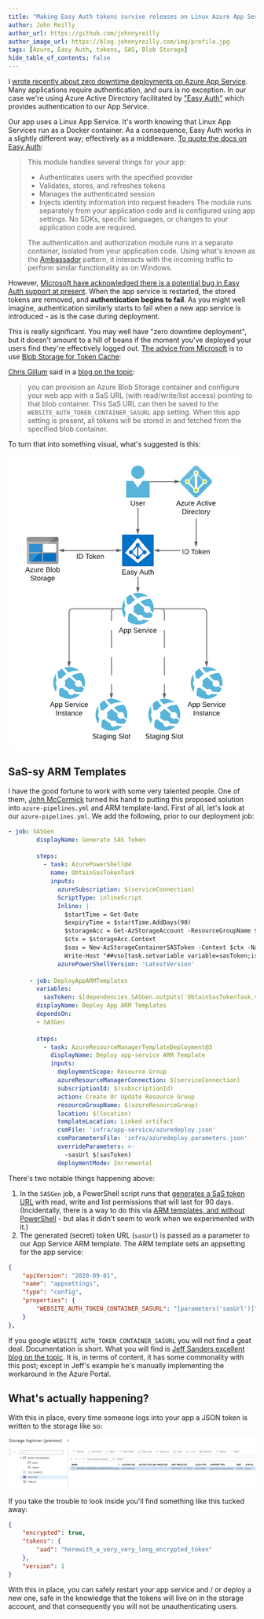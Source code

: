 ```yaml
---
title: "Making Easy Auth tokens survive releases on Linux Azure App Service"
author: John Reilly
author_url: https://github.com/johnnyreilly
author_image_url: https://blog.johnnyreilly.com/img/profile.jpg
tags: [Azure, Easy Auth, tokens, SAS, Blob Storage]
hide_table_of_contents: false
---
```

I [wrote recently about zero downtime deployments on Azure App Service](<https://blog.johnnyreilly.com/2021/02/azure-app-service-health-checks-and-zero-downtime-deployments.html>). Many applications require authentication, and ours is no exception. In our case we're using Azure Active Directory facilitated by ["Easy Auth"](<https://docs.microsoft.com/en-us/azure/app-service/overview-authentication-authorization>) which provides authentication to our App Service.

Our app uses a Linux App Service. It's worth knowing that Linux App Services run as a Docker container. As a consequence, Easy Auth works in a slightly different way; effectively as a middleware. [To quote the docs on Easy Auth](<https://docs.microsoft.com/en-us/azure/app-service/overview-authentication-authorization#on-containers>):

> This module handles several things for your app:
> 
> - Authenticates users with the specified provider
> - Validates, stores, and refreshes tokens
> - Manages the authenticated session
> - Injects identity information into request headers The module runs separately from your application code and is configured using app settings. No SDKs, specific languages, or changes to your application code are required.
> 
> <!-- -->
> 
> The authentication and authorization module runs in a separate container, isolated from your application code. Using what's known as the [Ambassador](<https://docs.microsoft.com/en-us/azure/architecture/patterns/ambassador>) pattern, it interacts with the incoming traffic to perform similar functionality as on Windows.

However, [Microsoft have acknowledged there is a potential bug in Easy Auth support at present](<https://social.msdn.microsoft.com/Forums/en-US/dde551b2-c86d-474b-b0a6-cc66163785a1/restarting-azure-app-service-on-linux-with-azure-active-directory-authentication-resets-authme#b59951ab-623a-4442-a221-80c157387bbe>). When the app service is restarted, the stored tokens are removed, and **authentication begins to fail**. As you might well imagine, authentication similarly starts to fail when a new app service is introduced - as is the case during deployment.

This is really significant. You may well have "zero downtime deployment", but it doesn't amount to a hill of beans if the moment you've deployed your users find they're effectively logged out. [The advice from Microsoft](<https://social.msdn.microsoft.com/Forums/en-US/dde551b2-c86d-474b-b0a6-cc66163785a1/restarting-azure-app-service-on-linux-with-azure-active-directory-authentication-resets-authme#b59951ab-623a-4442-a221-80c157387bbe>) is to use [Blob Storage for Token Cache](<https://docs.microsoft.com/en-gb/archive/blogs/jpsanders/azure-app-service-authentication-using-a-blob-storage-for-token-cache>):

[Chris Gillum](<https://twitter.com/cgillum>) said in a [blog on the topic](<https://cgillum.tech/2016/03/07/app-service-token-store/>):

> you can provision an Azure Blob Storage container and configure your web app with a SaS URL (with read/write/list access) pointing to that blob container. This SaS URL can then be saved to the `WEBSITE_AUTH_TOKEN_CONTAINER_SASURL` app setting. When this app setting is present, all tokens will be stored in and fetched from the specified blob container.

To turn that into something visual, what's suggested is this:

 ![diagram of Easy Auth with blog storage](../static/blog/2021-02-16-easy-auth-tokens-survive-releases-on-linux-azure-app-service/easy-auth-zero-downtime-deployment.png)

## SaS-sy ARM Templates

I have the good fortune to work with some very talented people. One of them, [John McCormick](<https://github.com/jmccor99>) turned his hand to putting this proposed solution into `azure-pipelines.yml` and ARM template-land. First of all, let's look at our `azure-pipelines.yml`. We add the following, prior to our deployment job:

```yml
- job: SASGen
        displayName: Generate SAS Token

        steps:
          - task: AzurePowerShell@4
            name: ObtainSasTokenTask
            inputs:
              azureSubscription: $(serviceConnection)
              ScriptType: inlineScript
              Inline: |
                $startTime = Get-Date
                $expiryTime = $startTime.AddDays(90)
                $storageAcc = Get-AzStorageAccount -ResourceGroupName $(azureResourceGroup) -Name $(storageAccountName)
                $ctx = $storageAcc.Context
                $sas = New-AzStorageContainerSASToken -Context $ctx -Name "tokens" -Permission "rwl" -Protocol HttpsOnly -StartTime $startTime -ExpiryTime $expiryTime -FullUri
                Write-Host "##vso[task.setvariable variable=sasToken;issecret=true;isOutput=true]$sas"
              azurePowerShellVersion: 'LatestVersion'

      - job: DeployAppARMTemplates
        variables:
          sasToken: $[dependencies.SASGen.outputs['ObtainSasTokenTask.sasToken'] ]
        displayName: Deploy App ARM Templates
        dependsOn:
        - SASGen

        steps:
          - task: AzureResourceManagerTemplateDeployment@3
            displayName: Deploy app-service ARM Template
            inputs:
              deploymentScope: Resource Group
              azureResourceManagerConnection: $(serviceConnection)
              subscriptionId: $(subscriptionId)
              action: Create Or Update Resource Group
              resourceGroupName: $(azureResourceGroup)
              location: $(location)
              templateLocation: Linked artifact
              csmFile: 'infra/app-service/azuredeploy.json'
              csmParametersFile: 'infra/azuredeploy.parameters.json'
              overrideParameters: >-
                -sasUrl $(sasToken)
              deploymentMode: Incremental
```

There's two notable things happening above:

1. In the `SASGen` job, a PowerShell script runs that [generates a SaS token URL](<https://docs.microsoft.com/en-us/powershell/module/az.storage/new-azstoragecontainersastoken?view=azps-5.5.0>) with read, write and list permissions that will last for 90 days. (Incidentally, there is a way to do this via [ARM templates, and without PowerShell](<https://stackoverflow.com/a/56127006/761388>) \- but alas it didn't seem to work when we experimented with it.)
2. The generated (secret) token URL (`sasUrl`) is passed as a parameter to our App Service ARM template. The ARM template sets an appsetting for the app service:

<!-- -->

```json
{
    "apiVersion": "2020-09-01",
    "name": "appsettings",
    "type": "config",
    "properties": {
        "WEBSITE_AUTH_TOKEN_CONTAINER_SASURL": "[parameters('sasUrl')]"
    }
},
```

If you google `WEBSITE_AUTH_TOKEN_CONTAINER_SASURL` you will not find a geat deal. Documentation is short. What you will find is [Jeff Sanders excellent blog on the topic](<http://jsandersblog.azurewebsites.net/2017/08/10/azure-app-service-authentication-using-a-blob-storage-for-token-cache/>). It is, in terms of content, it has some commonality with this post; except in Jeff's example he's manually implementing the workaround in the Azure Portal.

## What's actually happening?

With this in place, every time someone logs into your app a JSON token is written to the storage like so:

![token in storage account](../static/blog/2021-02-16-easy-auth-tokens-survive-releases-on-linux-azure-app-service/token.png)

If you take the trouble to look inside you'll find something like this tucked away:

```json
{
    "encrypted": true,
    "tokens": {
        "aad": "herewith_a_very_very_long_encrypted_token"
    },
    "version": 1
}
```

With this in place, you can safely restart your app service and / or deploy a new one, safe in the knowledge that the tokens will live on in the storage account, and that consequently you will not be unauthenticating users.


